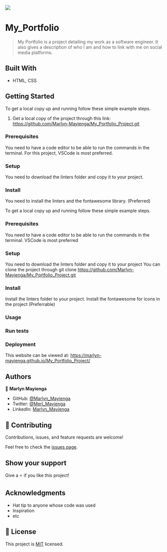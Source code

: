 ![](https://img.shields.io/badge/Microverse-blueviolet)

# My_Portfolio

> My Portfolio is a project detailing my work as a software engineer. It also gives a description of who I am and how to link with me on social media platforms.

## Built With

- HTML, CSS

## Getting Started

To get a local copy up and running follow these simple example steps.
1. Get a local copy of the project through this link: https://github.com/Marlyn-Mayienga/My_Portfolio_Project.git

### Prerequisites

You need to have a code editor to be able to run the commands in the terminal. 
For this project, VSCode is most preferred.

### Setup

You need to download the linters folder and copy it to your project.

### Install

You need to install the linters and the fontawesome library. (Preferred)

To get a local copy up and running follow these simple example steps.

### Prerequisites

You need to have a code editor to be able to run the commands in the terminal. VSCode is most preferred

### Setup

You need to download the linters folder and copy it to your project
You can clone the project through git clone https://github.com/Marlyn-Mayienga/My_Portfolio_Project.git

### Install

Install the linters folder to your project.
Install the fontawesome for icons in the project (Preferrable)

### Usage

### Run tests

### Deployment
This website can be viewed at: https://marlyn-mayienga.github.io/My_Portfolio_Project/
## Authors

👤 **Marlyn Mayienga**

- GitHub: [@Marlyn_Mayienga](https://github.com/Marlyn_Mayienga)
- Twitter: [@Merl_Mayienga](https://twitter.com/Merl_Mayienga)
- LinkedIn: [Marlyn_Mayienga](https://linkedin.com/in/Marlyn_Mayienga)

## 🤝 Contributing

Contributions, issues, and feature requests are welcome!

Feel free to check the [issues page](../../issues/).

## Show your support

Give a ⭐️ if you like this project!

## Acknowledgments

- Hat tip to anyone whose code was used
- Inspiration
- etc

## 📝 License

This project is [MIT](./MIT.md) licensed.
